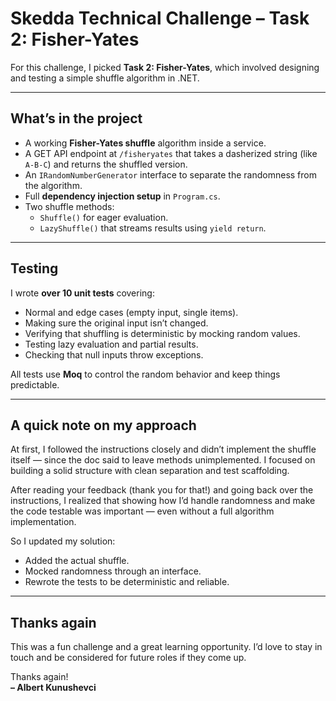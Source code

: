 # Skedda Technical Challenge – Task 2: Fisher-Yates

For this challenge, I picked **Task 2: Fisher-Yates**, which involved designing and testing a simple shuffle algorithm in .NET.

---

## What’s in the project

- A working **Fisher-Yates shuffle** algorithm inside a service.
- A GET API endpoint at `/fisheryates` that takes a dasherized string (like `A-B-C`) and returns the shuffled version.
- An `IRandomNumberGenerator` interface to separate the randomness from the algorithm.
- Full **dependency injection setup** in `Program.cs`.
- Two shuffle methods:
  - `Shuffle()` for eager evaluation.
  - `LazyShuffle()` that streams results using `yield return`.

---

## Testing

I wrote **over 10 unit tests** covering:

- Normal and edge cases (empty input, single items).
- Making sure the original input isn’t changed.
- Verifying that shuffling is deterministic by mocking random values.
- Testing lazy evaluation and partial results.
- Checking that null inputs throw exceptions.

All tests use **Moq** to control the random behavior and keep things predictable.

---

## A quick note on my approach

At first, I followed the instructions closely and didn’t implement the shuffle itself — since the doc said to leave methods unimplemented. I focused on building a solid structure with clean separation and test scaffolding.

After reading your feedback (thank you for that!) and going back over the instructions, I realized that showing how I’d handle randomness and make the code testable was important — even without a full algorithm implementation.

So I updated my solution:
- Added the actual shuffle.
- Mocked randomness through an interface.
- Rewrote the tests to be deterministic and reliable.

---

## Thanks again

This was a fun challenge and a great learning opportunity. I’d love to stay in touch and be considered for future roles if they come up.

Thanks again!  
**– Albert Kunushevci**
